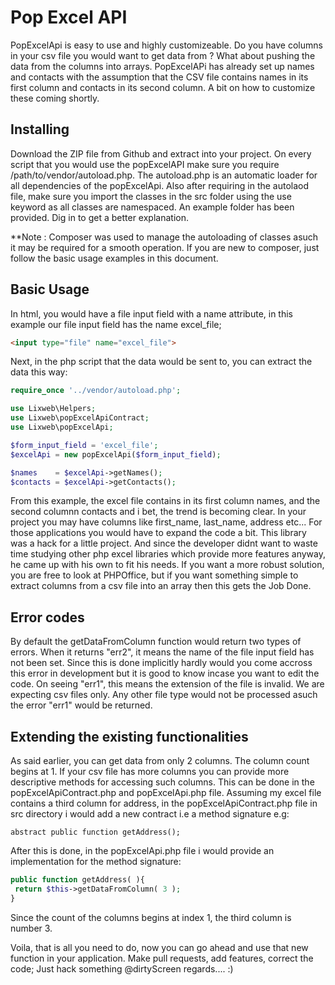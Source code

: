 # Pop Excel API 

PopExcelApi is easy to use and highly customizeable. Do you have columns in your csv file you would want to get data from ? What about pushing the data from the columns into arrays. 
PopExcelAPi has already set up names and contacts with the assumption that the CSV file contains names in its first column and contacts in its second column. A bit on how to customize these coming shortly. 

## Installing 
Download the ZIP file from Github and extract into your project. On every script that you would use the popExcelAPI make sure you require /path/to/vendor/autoload.php. The autoload.php is an automatic loader for all dependencies of the popExcelApi. Also after requiring in the autolaod file, make sure you import the classes in the src folder using the use keyword as all classes are namespaced. An example folder has been provided. Dig in to get a better explanation.   

**Note : Composer was used to manage the autoloading of classes asuch it may be required for a smooth operation. If you are new to composer, just follow the basic usage examples in this document. 

## Basic Usage 
In html, you would have a file input field with a name attribute, in this example our file input field has the name excel_file; 

```html
<input type="file" name="excel_file">
```

Next, in the php script that the data would be sent to, you can extract the data this way: 

```php
require_once '../vendor/autoload.php';

use Lixweb\Helpers;
use Lixweb\popExcelApiContract; 
use Lixweb\popExcelApi; 

$form_input_field = 'excel_file'; 
$excelApi = new popExcelApi($form_input_field);

$names    = $excelApi->getNames();
$contacts = $excelApi->getContacts(); 
```
From this example, the excel file contains in its first column names, and the second columnn contacts and i bet, the trend is becoming clear. In your project you may have columns like first_name, last_name, address etc... For those applications you would have to expand the code a bit. This library was a hack for a little project. And since the developer didnt want to waste time studying other php excel libraries which provide more features anyway, he came up with his own to fit his needs. If you want a more robust solution, you are free to look at PHPOffice, but if you want something simple to extract columns from a csv file into an array then this gets the Job Done. 


## Error codes 
By default the getDataFromColumn function would return two types of errors. When it returns "err2", it means the name of the file input field has not been set. Since this is done implicitly hardly would you come accross this error in development but it is good to know incase you want to edit the code. On seeing "err1", this means the extension of the file is invalid. We are expecting csv files only. Any other file type would not be processed asuch the error "err1" would be returned. 

## Extending the existing functionalities 
As said earlier, you can get data from only 2 columns. The column count begins at 1. If your csv file has more columns you can provide more descriptive methods for accessing such columns. This can be done in the popExcelApiContract.php and popExcelApi.php file. Assuming my excel file contains a third column for address, in the popExcelApiContract.php file in src directory i would add a new contract i.e a method signature e.g:

```
abstract public function getAddress();
```

After this is done, in the popExcelApi.php file i would provide an implementation for the method signature: 

```php 
public function getAddress( ){
 return $this->getDataFromColumn( 3 );
}
```
Since the count of the columns begins at index 1, the third column is number 3.  

Voila, that is all you need to do, now you can go ahead and use that new function in your application. Make pull requests, add features, correct the code; Just hack something @dirtyScreen regards.... :)
